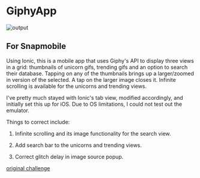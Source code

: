 # GiphyApp

![output](https://raw.github.com/villanuv/giphy-app/master/screens.jpg)

## For Snapmobile

Using Ionic, this is a mobile app that uses Giphy's API to display three views in a grid: thumbnails of unicorn gifs, trending gifs and an option to search their database. Tapping on any of the thumbnails brings up a larger/zoomed in version of the selected. A tap on the larger image closes it. Infinite scrolling is available for the unicorns and trending views.

I've pretty much stayed with Ionic's tab view, modified accordingly, and initially set this up for iOS. Due to OS limitations, I could not test out the emulator.

Things to correct include:

1) Infinite scrolling and its image functionality for the search view.

2) Add search bar to the unicorns and trending views.

3) Correct glitch delay in image source popup. 

[original challenge](https://github.com/SnapMobileIO/all-the-unicorns)